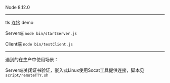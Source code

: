 Node 8.12.0

---

tls 连接 demo



Server端 ``node bin/startServer.js``

Client端  ``node bin/testClient.js``



---



遇到的在生产中使用场景：

Server端关闭证书验证，嵌入式Linux使用Socat工具提供连接，脚本见 ``script/remoteTTY.sh``

